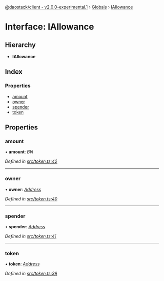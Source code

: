 [@daostack/client - v2.0.0-experimental.1](../README.md) › [Globals](../globals.md) › [IAllowance](iallowance.md)

# Interface: IAllowance

## Hierarchy

* **IAllowance**

## Index

### Properties

* [amount](iallowance.md#amount)
* [owner](iallowance.md#owner)
* [spender](iallowance.md#spender)
* [token](iallowance.md#token)

## Properties

###  amount

• **amount**: *BN*

*Defined in [src/token.ts:42](https://github.com/daostack/client/blob/6c661ff/src/token.ts#L42)*

___

###  owner

• **owner**: *[Address](../globals.md#address)*

*Defined in [src/token.ts:40](https://github.com/daostack/client/blob/6c661ff/src/token.ts#L40)*

___

###  spender

• **spender**: *[Address](../globals.md#address)*

*Defined in [src/token.ts:41](https://github.com/daostack/client/blob/6c661ff/src/token.ts#L41)*

___

###  token

• **token**: *[Address](../globals.md#address)*

*Defined in [src/token.ts:39](https://github.com/daostack/client/blob/6c661ff/src/token.ts#L39)*
